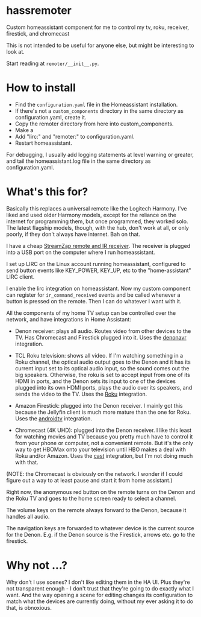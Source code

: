 # hassremoter
Custom homeassistant component for me to control my tv, roku, receiver, firestick, and chromecast

This is not intended to be useful for anyone else, but might be interesting to look at.

Start reading at ```remoter/__init__.py```.

# How to install

* Find the ```configuration.yaml``` file in the Homeassistant installation.
* If there's not a ```custom_components``` directory in the same directory as configuration.yaml, create it.
* Copy the remoter directory from here into custom_components.
* Make a 
* Add "lirc:" and "remoter:" to configuration.yaml.
* Restart homeassistant.

For debugging, I usually add logging statements at level warning or greater, and tail the homeassistant.log file in the same directory as configuration.yaml.

# What's this for?

Basically this replaces a universal remote like the Logitech Harmony. I've liked and used older Harmony models, 
except for the reliance on the internet for programming them, but once programmed, they worked solo. The
latest flagship models, though, with the hub, don't work at all, or only poorly, if they don't always have
internet. Bah on that.

I have a cheap [StreamZap remote and IR receiver](http://www.streamzap.com/consumer/pc_remote/).
The receiver is plugged into a USB port on the computer where I run homeassistant.

I set up LIRC on the Linux account running homeassistant, configured
to send button events like KEY_POWER, KEY_UP, etc to the "home-assistant" LIRC client.

I enable the lirc integration on homeassistant. 
Now my custom component can register for ``ir_command_received`` events
and be called whenever a button is pressed on the remote.  Then I can
do whatever I want with it. 

All the components of my home TV setup can be controlled over the network, and have integrations
in Home Assistant:

* Denon receiver: plays all audio. Routes video from other devices to the TV.
  Has Chromecast and Firestick plugged into it.
  Uses the [denonavr](https://www.home-assistant.io/integrations/denonavr/) integration.

* TCL Roku television: shows all video. If I'm watching something in a Roku channel, the optical audio output
  goes to the Denon and it has its current input set to its optical audio input, so the sound comes out the
  big speakers. Otherwise, the roku is set to accept input from one of its HDMI in ports, and the Denon
  sets its input to one of the devices plugged into its own HDMI ports, plays the audio over its speakers,
  and sends the video to the TV. Uses the [Roku](https://www.home-assistant.io/integrations/roku)
  integration.

* Amazon Firestick: plugged into the Denon receiver. I mainly got this because the Jellyfin client is much
  more mature than the one for Roku.  Uses the [androidtv](https://www.home-assistant.io/integrations/androidtv)
  integration.

* Chromecast (4K UHD): plugged into the Denon receiver. I like this least for watching movies and TV because
  you pretty much have to control it from your phone or computer, not a convenient remote. But it's the only
  way to get HBOMax onto your television until HBO makes a deal with Roku and/or Amazon.
  Uses the [cast](https://www.home-assistant.io/integrations/cast) integration, but I'm not doing much
  with that.
  
(NOTE: the Chromecast is obviously on the network. I wonder if I could figure out a way to at least
pause and start it from home assistant.)

Right now, the anonymous red button on the remote turns on
the Denon and the Roku TV and goes to the home screen ready to select a channel. 

The volume keys on the remote always forward to the Denon, because it handles all audio.

The navigation keys are forwarded to whatever device is the current source for the Denon.
E.g. if the Denon source is the Firestick, arrows etc. go to the firestick.

# Why not ...?

Why don't I use scenes? I don't like editing them
in the HA UI. Plus they're not transparent enough - I don't trust that they're going
to do exactly what I want. And the way opening a scene for editing changes its configuration
to match what the devices are currently doing, without my ever asking it to do that,
is obnoxious.
